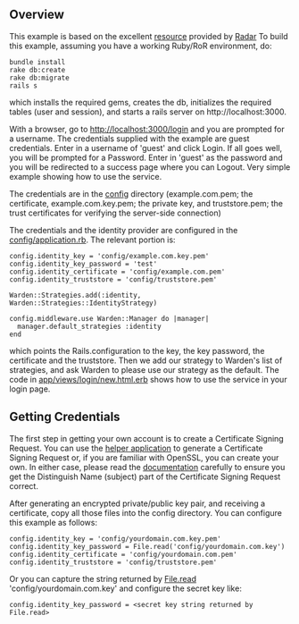 ## Overview

This example is based on the excellent [resource](https://github.com/radar/guides/tree/master/warden) provided by [Radar](https://github.com/radar)
To build this example, assuming you have a working Ruby/RoR environment, do:

    bundle install
    rake db:create
    rake db:migrate
    rails s

which installs the required gems, creates the db, initializes the required tables (user and session), and starts a rails server on http://localhost:3000. 

With a browser, go to [http://localhost:3000/login](http://localhost:3000/login) and you are prompted for a username. The credentials supplied with the example are guest credentials. Enter in a username of 'guest' and click Login. If all goes well, you will be prompted for a Password. Enter in 'guest' as the password and you will be redirected to a success page where you can Logout. Very simple example showing how to use the service.

The credentials are in the [config](https://github.com/ufpidentity/identity-warden-example/tree/master/config) directory (example.com.pem; the certificate, example.com.key.pem; the private key, and truststore.pem; the trust certificates for verifying the server-side connection)

The credentials and the identity provider are configured in the [config/application.rb](https://github.com/ufpidentity/identity-warden-example/blob/master/config/application.rb). The relevant portion is:

    config.identity_key = 'config/example.com.key.pem'
    config.identity_key_password = 'test'
    config.identity_certificate = 'config/example.com.pem'
    config.identity_truststore = 'config/truststore.pem'

    Warden::Strategies.add(:identity, Warden::Strategies::IdentityStrategy)

    config.middleware.use Warden::Manager do |manager|
      manager.default_strategies :identity
    end

which points the Rails.configuration to the key, the key password, the certificate and the truststore. Then we add our strategy to Warden's list of strategies, and ask Warden to please use our strategy as the default. The code in [app/views/login/new.html.erb](https://github.com/ufpidentity/identity-warden-example/blob/master/app/views/login/new.html.erb) shows how to use the service in your login page.

## Getting Credentials

The first step in getting your own account is to create a Certificate Signing Request. You can use the [helper application](https://github.com/ufpidentity/csr-generator-ruby) to generate a Certificate Signing Request or, if you are familiar with OpenSSL, you can create your own. In either case, please read the [documentation](https://github.com/ufpidentity/csr-generator-ruby#certificate-signing-request) carefully to ensure you get the Distinguish Name (subject) part of the Certificate Signing Request correct.

After generating an encrypted private/public key pair, and receiving a certificate, copy all those files into the config directory. You can configure this example as follows:

    config.identity_key = 'config/yourdomain.com.key.pem'
    config.identity_key_password = File.read('config/yourdomain.com.key')
    config.identity_certificate = 'config/yourdomain.com.pem'
    config.identity_truststore = 'config/truststore.pem'

Or you can capture the string returned by [File.read](http://www.ruby-doc.org/core-1.9.3/IO.html#method-c-read) 'config/yourdomain.com.key' and configure the secret key like:

    config.identity_key_password = <secret key string returned by File.read>

